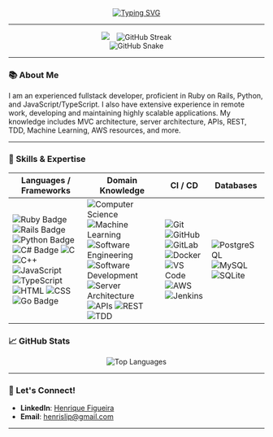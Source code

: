 <div align="center"> 
   <a href="https://git.io/typing-svg">
      <img src="https://readme-typing-svg.herokuapp.com?font=Comic+Sans&pause=1000&color=67F76A&width=435&lines=Hi!+🐶+I'm+Henrique+Ricardo+Figueira;Software+Engineer+at+Cashu+Fintech;Open+Source+Enthusiast+and+Dog+Lover" alt="Typing SVG" />
   </a>
</div>

---

<div align="center">
   <img src="https://my-stats-weld-tau.vercel.app/api?username=HenriqueRicardoFigueira&show_icons=true&theme=dark" style="margin-right: 10px;">
   <img src="https://github-readme-streak-stats.herokuapp.com?user=HenriqueRicardoFigueira&theme=whatsapp-dark2" alt="GitHub Streak" />
</div>

<div align="center">
   <picture>
      <source media="(prefers-color-scheme: dark)" srcset="./dist/github-contribution-grid-snake-dark.svg">
      <source media="(prefers-color-scheme: light)" srcset="./dist/github-contribution-grid-snake.svg">
      <img alt="GitHub Snake" src="./dist/github--snake.svg">
   </picture>
</div>

---

### 📚 About Me

I am an experienced fullstack developer, proficient in Ruby on Rails, Python, and JavaScript/TypeScript. I also have extensive experience in remote work, developing and maintaining highly scalable applications. My knowledge includes MVC architecture, server architecture, APIs, REST, TDD, Machine Learning, AWS resources, and more.

---

### 🚀 Skills & Expertise

| **Languages / Frameworks** | **Domain Knowledge** | **CI / CD** | **Databases** |
|-----------------------------|------------------------------|-------------|---------------------|
| ![Ruby Badge](https://img.shields.io/badge/-Ruby-red?style=flat&logo=ruby&logoColor=white) ![Rails Badge](https://img.shields.io/badge/-Rails-cc0000?style=flat&logo=rubyonrails&logoColor=white) ![Python Badge](https://img.shields.io/badge/-Python-3776AB?style=flat&logo=Python&logoColor=white) ![C# Badge](https://img.shields.io/badge/-C%23-239120?style=flat&logo=csharp&logoColor=white) ![C](https://img.shields.io/badge/-C-A8B9CC?style=flat&logo=C&logoColor=white) ![C++](https://img.shields.io/badge/-C++-00599C?style=flat&logo=C%2B%2B&logoColor=white) ![JavaScript](https://img.shields.io/badge/-JavaScript-F7DF1E?style=flat&logo=javascript&logoColor=white) ![TypeScript](https://img.shields.io/badge/-TypeScript-007ACC?style=flat&logo=typescript&logoColor=white) ![HTML](https://img.shields.io/badge/-HTML-E34F26?style=flat&logo=html5&logoColor=white) ![CSS](https://img.shields.io/badge/-CSS-1572B6?style=flat&logo=css3&logoColor=white) ![Go Badge](https://img.shields.io/badge/-Go-00ADD8?style=flat&logo=go&logoColor=white) | ![Computer Science](https://img.shields.io/badge/-Computer%20Science-FAB040?style=flat&logoColor=white) ![Machine Learning](https://img.shields.io/badge/-Machine%20Learning-01D277?style=flat&logoColor=white) ![Software Engineering](https://img.shields.io/badge/-Software%20Engineering-4C8CBF?style=flat&logoColor=white) ![Software Development](https://img.shields.io/badge/-Software%20Development-FF6600?style=flat&logoColor=white) ![Server Architecture](https://img.shields.io/badge/-Server%20Architecture-007ACC?style=flat&logoColor=white) ![APIs](https://img.shields.io/badge/-APIs-FF5722?style=flat&logoColor=white) ![REST](https://img.shields.io/badge/-REST-000000?style=flat&logoColor=white) ![TDD](https://img.shields.io/badge/-TDD-6DB33F?style=flat&logoColor=white) | ![Git](https://img.shields.io/badge/-Git-F05032?style=flat&logo=git&logoColor=white) ![GitHub](https://img.shields.io/badge/-GitHub-181717?style=flat&logo=github&logoColor=white) ![GitLab](https://img.shields.io/badge/-GitLab-FC6D26?style=flat&logo=GitLab&logoColor=white) ![Docker](https://img.shields.io/badge/-Docker-2496ED?style=flat&logo=docker&logoColor=white) ![VS Code](https://img.shields.io/badge/-VS%20Code-007ACC?style=flat&logo=visual-studio-code&logoColor=white) ![AWS](https://img.shields.io/badge/-AWS-FF9900?style=flat&logo=amazon-aws&logoColor=white) ![Jenkins](https://img.shields.io/badge/-Jenkins-D24939?style=flat&logo=jenkins&logoColor=white) | ![PostgreSQL](https://img.shields.io/badge/-PostgreSQL-336791?style=flat-square&logo=postgresql&logoColor=white) ![MySQL](https://img.shields.io/badge/-MySQL-4479A1?style=flat&logo=MySQL&logoColor=white) ![SQLite](https://img.shields.io/badge/-SQLite-003B57?style=flat&logo=SQLite&logoColor=white) |

### 📈 GitHub Stats

<p align="center">
   <img src="https://github-readme-stats.vercel.app/api/top-langs/?username=HenriqueRicardoFigueira&layout=compact&theme=dark" alt="Top Languages" />
</p>

---

### 🤝 Let's Connect!

- **LinkedIn**: [Henrique Figueira](https://www.linkedin.com/in/henrique-ricardo-figueira/)
- **Email**: henrislip@gmail.com

---
